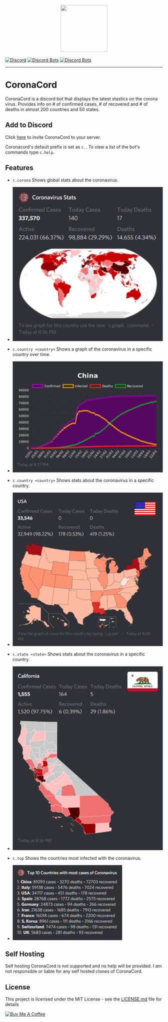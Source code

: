 <div align="center">
    <img src="https://external-content.duckduckgo.com/iu/?u=https%3A%2F%2Fupload.wikimedia.org%2Fwikipedia%2Fcommons%2Fthumb%2F7%2F7c%2F2019-nCoV-CDC-23312.png%2F1200px-2019-nCoV-CDC-23312.png&f=1&nofb=1" width="150px" height="150px" /><br>
</div>

[![Discord](https://discordapp.com/api/guilds/685188144949100691/embed.png?style=shield)](https://discord.gg/9M5qWfy)
[![Discord Bots](https://top.gg/api/widget/status/644977600057573389.svg?noavatar=true)](https://top.gg/bot/644977600057573389)
[![Discord Bots](https://top.gg/api/widget/servers/644977600057573389.svg?noavatar=true)](https://top.gg/bot/644977600057573389)

<hr>

# CoronaCord

CoronaCord is a discord bot that displays the latest stastics on the corona virus. Provides info on # of confirmed cases, # of recovered and # of deaths in almost 200 countries and 50 states.



## Add to Discord
Click [here](https://discordapp.com/oauth2/authorize?client_id=644977600057573389&scope=bot&permissions=347136) to invite CoronaCord to your server. 

Coronacord's default prefix is set as `c.`. To view a list of the bot's commands type `c.help`. 

## Features

* `c.corona` Shows global stats about the coronavirus.

* <img src="./imgs/example2.PNG" alt="Image">

* `c.country <country>` Shows a graph of the coronavirus in a specific country over time.

* <img src="./imgs/example1.PNG" alt="Image">

* `c.country <country>` Shows stats about the coronavirus in a specific country.

* <img src="./imgs/example3.PNG" alt="Image">

* `c.state <state>` Shows stats about the coronavirus in a specific country.

* <img src="./imgs/example4.PNG" alt="Image">

* `c.top` Shows the countries most infected with the coronavirus.

* <img src="./imgs/example5.PNG" alt="Image">

## Self Hosting
Self hosting CoronaCord is not supported and no help will be provided. I am not responsible or liable for any self hosted clones of CoronaCord.

## License
This project is licensed under the MIT License - see the [LICENSE.md](LICENSE.md) file for details

<a href="https://www.buymeacoffee.com/tetra" target="_blank"><img src="https://cdn.buymeacoffee.com/buttons/lato-blue.png" alt="Buy Me A Coffee" style="height: 51px !important;width: 217px !important;" ></a>
